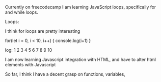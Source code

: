 Currently on freecodecamp I am learning JavaScript loops, specifically for and while loops.



Loops:

I think for loops are pretty interesting

for(let i = 0, i < 10, i++) {
console.log(i+1)
}

log: 1 2 3 4 5 6 7 8 9 10

I am now learning Javascript integration with HTML, and have to alter html elements with Javascript

So far, I think I have a decent grasp on functions, variables,
